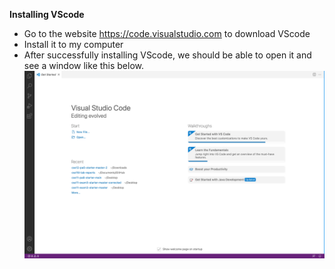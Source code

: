 **Installing VScode**
* Go to the website https://code.visualstudio.com to download VScode
* Install it to my computer
* After successfully installing VScode, we should be able to open it and see a window like this below. 
![Image](https://github.com/catherineytf/cse15l-lab-reports/blob/main/Screen%20Shot%202022-09-30%20at%202.40.31%20PM.png)
